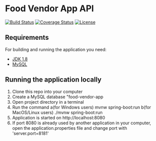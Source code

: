 # Food Vendor App API

[![Build Status](https://travis-ci.org/johnebri/FoodVendorApp.svg?branch=master)](https://travis-ci.org/johnebri/FoodVendorApp)
[![Coverage Status](https://coveralls.io/repos/github/johnebri/FoodVendorApp/badge.svg?branch=master)](https://coveralls.io/github/johnebri/FoodVendorApp?branch=master)
[![License](http://img.shields.io/:license-apache-blue.svg)](http://www.apache.org/licenses/LICENSE-2.0.html)

## Requirements

For building and running the application you need:

- [JDK 1.8](http://www.oracle.com/technetwork/java/javase/downloads/jdk8-downloads-2133151.html)
- [MySQL](https://https://dev.mysql.com/downloads/installer/)

## Running the application locally
1. Clone this repo into your computer
1. Create a MySQL database "food-vendor-app
3. Open project directory in a terminal
4. Run the command 
  a(for Windows users) mvnw spring-boot:run
  b(for MacOS/Linux users) ./mvnw spring-boot:run
5. Application is started on http://localhost:8080
6. If port 8080 is already used by another application in your computer, open the application.properties file and change port with 'server.port=8181'


